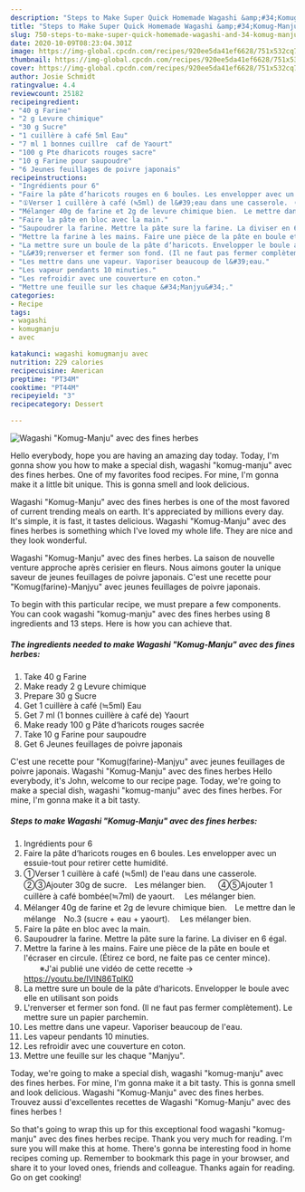 ```yaml
---
description: "Steps to Make Super Quick Homemade Wagashi &amp;#34;Komug-Manju&amp;#34; avec des fines herbes"
title: "Steps to Make Super Quick Homemade Wagashi &amp;#34;Komug-Manju&amp;#34; avec des fines herbes"
slug: 750-steps-to-make-super-quick-homemade-wagashi-and-34-komug-manju-and-34-avec-des-fines-herbes
date: 2020-10-09T08:23:04.301Z
image: https://img-global.cpcdn.com/recipes/920ee5da41ef6628/751x532cq70/wagashi-komug-manju-avec-des-fines-herbes-photo-principale-de-la-recette.jpg
thumbnail: https://img-global.cpcdn.com/recipes/920ee5da41ef6628/751x532cq70/wagashi-komug-manju-avec-des-fines-herbes-photo-principale-de-la-recette.jpg
cover: https://img-global.cpcdn.com/recipes/920ee5da41ef6628/751x532cq70/wagashi-komug-manju-avec-des-fines-herbes-photo-principale-de-la-recette.jpg
author: Josie Schmidt
ratingvalue: 4.4
reviewcount: 25182
recipeingredient:
- "40 g Farine"
- "2 g Levure chimique"
- "30 g Sucre"
- "1 cuillère à café 5ml Eau"
- "7 ml 1 bonnes cuillre  caf de Yaourt"
- "100 g Pte dharicots rouges sacre"
- "10 g Farine pour saupoudre"
- "6 Jeunes feuillages de poivre japonais"
recipeinstructions:
- "Ingrédients pour 6"
- "Faire la pâte d‘haricots rouges en 6 boules. Les envelopper avec un essuie-tout pour retirer cette humidité."
- "①Verser 1 cuillère à café (≒5ml) de l&#39;eau dans une casserole.　②③Ajouter 30g de sucre.　Les mélanger bien. 　 ④⑤Ajouter 1 cuillère à café bombée(≒7ml) de yaourt. 　Les mélanger bien."
- "Mélanger 40g de farine et 2g de levure chimique bien.　Le mettre dan le mélange　No.3 (sucre + eau + yaourt). 　Les mélanger bien."
- "Faire la pâte en bloc avec la main."
- "Saupoudrer la farine. Mettre la pâte sure la farine. La diviser en 6 égal."
- "Mettre la farine à les mains. Faire une pièce de la pâte en boule et l&#39;écraser en circule. (Étirez ce bord, ne faite pas ce center mince). 　　※J&#39;ai publié une vidéo de cette recette →　https://youtu.be/IVlN86TplK0"
- "La mettre sure un boule de la pâte d‘haricots. Envelopper le boule avec elle en utilisant son poids"
- "L&#39;renverser et fermer son fond. (Il ne faut pas fermer complètement). Le mettre sure un papier parchemin."
- "Les mettre dans une vapeur. Vaporiser beaucoup de l&#39;eau."
- "Les vapeur pendants 10 minuties."
- "Les refroidir avec une couverture en coton."
- "Mettre une feuille sur les chaque &#34;Manjyu&#34;."
categories:
- Recipe
tags:
- wagashi
- komugmanju
- avec

katakunci: wagashi komugmanju avec 
nutrition: 229 calories
recipecuisine: American
preptime: "PT34M"
cooktime: "PT44M"
recipeyield: "3"
recipecategory: Dessert

---
```



![Wagashi &#34;Komug-Manju&#34; avec des fines herbes](https://img-global.cpcdn.com/recipes/920ee5da41ef6628/751x532cq70/wagashi-komug-manju-avec-des-fines-herbes-photo-principale-de-la-recette.jpg)

Hello everybody, hope you are having an amazing day today. Today, I'm gonna show you how to make a special dish, wagashi &#34;komug-manju&#34; avec des fines herbes. One of my favorites food recipes. For mine, I'm gonna make it a little bit unique. This is gonna smell and look delicious.

Wagashi &#34;Komug-Manju&#34; avec des fines herbes is one of the most favored of current trending meals on earth. It's appreciated by millions every day. It's simple, it is fast, it tastes delicious. Wagashi &#34;Komug-Manju&#34; avec des fines herbes is something which I've loved my whole life. They are nice and they look wonderful.

Wagashi &#34;Komug-Manju&#34; avec des fines herbes. La saison de nouvelle venture approche après cerisier en fleurs. Nous aimons gouter la unique saveur de jeunes feuillages de poivre japonais. C&#39;est une recette pour &#34;Komug(farine)-Manjyu&#34; avec jeunes feuillages de poivre japonais.


To begin with this particular recipe, we must prepare a few components. You can cook wagashi &#34;komug-manju&#34; avec des fines herbes using 8 ingredients and 13 steps. Here is how you can achieve that.

<!--inarticleads1-->

##### The ingredients needed to make Wagashi &#34;Komug-Manju&#34; avec des fines herbes:

1. Take 40 g Farine
1. Make ready 2 g Levure chimique
1. Prepare 30 g Sucre
1. Get 1 cuillère à café (≒5ml) Eau
1. Get 7 ml (1 bonnes cuillère à café de) Yaourt
1. Make ready 100 g Pâte d‘haricots rouges sacrée
1. Take 10 g Farine pour saupoudre
1. Get 6 Jeunes feuillages de poivre japonais


C&#39;est une recette pour &#34;Komug(farine)-Manjyu&#34; avec jeunes feuillages de poivre japonais. Wagashi &#34;Komug-Manju&#34; avec des fines herbes Hello everybody, it&#39;s John, welcome to our recipe page. Today, we&#39;re going to make a special dish, wagashi &#34;komug-manju&#34; avec des fines herbes. For mine, I&#39;m gonna make it a bit tasty. 

<!--inarticleads2-->

##### Steps to make Wagashi &#34;Komug-Manju&#34; avec des fines herbes:

1. Ingrédients pour 6
1. Faire la pâte d‘haricots rouges en 6 boules. Les envelopper avec un essuie-tout pour retirer cette humidité.
1. ①Verser 1 cuillère à café (≒5ml) de l&#39;eau dans une casserole.　②③Ajouter 30g de sucre.　Les mélanger bien. 　 ④⑤Ajouter 1 cuillère à café bombée(≒7ml) de yaourt. 　Les mélanger bien.
1. Mélanger 40g de farine et 2g de levure chimique bien.　Le mettre dan le mélange　No.3 (sucre + eau + yaourt). 　Les mélanger bien.
1. Faire la pâte en bloc avec la main.
1. Saupoudrer la farine. Mettre la pâte sure la farine. La diviser en 6 égal.
1. Mettre la farine à les mains. Faire une pièce de la pâte en boule et l&#39;écraser en circule. (Étirez ce bord, ne faite pas ce center mince). 　　※J&#39;ai publié une vidéo de cette recette →　https://youtu.be/IVlN86TplK0
1. La mettre sure un boule de la pâte d‘haricots. Envelopper le boule avec elle en utilisant son poids
1. L&#39;renverser et fermer son fond. (Il ne faut pas fermer complètement). Le mettre sure un papier parchemin.
1. Les mettre dans une vapeur. Vaporiser beaucoup de l&#39;eau.
1. Les vapeur pendants 10 minuties.
1. Les refroidir avec une couverture en coton.
1. Mettre une feuille sur les chaque &#34;Manjyu&#34;.


Today, we&#39;re going to make a special dish, wagashi &#34;komug-manju&#34; avec des fines herbes. For mine, I&#39;m gonna make it a bit tasty. This is gonna smell and look delicious. Wagashi &#34;Komug-Manju&#34; avec des fines herbes. Trouvez aussi d&#39;excellentes recettes de Wagashi &#34;Komug-Manju&#34; avec des fines herbes ! 

So that's going to wrap this up for this exceptional food wagashi &#34;komug-manju&#34; avec des fines herbes recipe. Thank you very much for reading. I'm sure you will make this at home. There's gonna be interesting food in home recipes coming up. Remember to bookmark this page in your browser, and share it to your loved ones, friends and colleague. Thanks again for reading. Go on get cooking!
